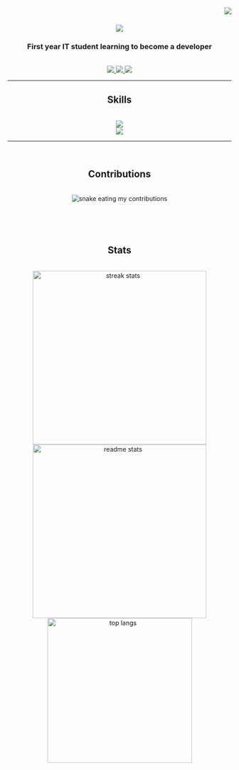<img align="right" src="https://visitor-badge.laobi.icu/badge?page_id=izayazaya.izayazaya?" />

<h1 align="center">
  <img src="https://readme-typing-svg.herokuapp.com/?font=Righteous&size=35&center=true&vCenter=true&width=500&height=70&duration=4000&lines=Izayaa;21stCenturySchzdMan;" />
</h1>

<h3 align="center">First year IT student learning to become a developer</h3>

<br/>

<div align="center">
  <a href="mailto:isaiahgwapoo@gmail.com">
    <img src="https://img.shields.io/badge/Gmail-333333?style=for-the-badge&logo=gmail&logoColor=red" target="_blank" />
  </a>
  <a href="https://www.linkedin.com/in/izayaa/" target="_blank">
    <img src="https://img.shields.io/badge/LinkedIn-0077B5?style=for-the-badge&logo=linkedin&logoColor=white" target="_blank" />
  </a>
  <a href="https://izayazaya.github.io/" target="_blank">
    <img src="https://img.shields.io/badge/Portfolio-E52165?style=for-the-badge&logo=sqlite&logoColor=white" target="_blank" />
  </a>
</div>

  <hr/>

<h2 align="center">Skills</h2>
<br/>
<div align="center">
  <a href="https://skillicons.dev">
    <img src="https://skillicons.dev/icons?i=html,css,javascript,git,github" /><br>
    <img src="https://skillicons.dev/icons?i=c,python,linux,ubuntu" /><br>
  </a>
</div>

<hr/>
<br/>

<div align="center">
  <h2>Contributions</h2>
  <br/>
  <img alt="snake eating my contributions" src="https://raw.githubusercontent.com/izayazaya/izayazaya/output/github-contribution-grid-snake.svg" />

  <br/><br/><br/>
</div>

<h2 align="center">Stats</h2>
<br>
<div align="center">
  <img width=390 src="https://streak-stats.demolab.com/?user=izayazaya&count_private=true&theme=react&border_radius=10" alt="streak stats"/>
  <img width=390 src="https://github-readme-stats.vercel.app/api?username=izayazaya&count_private=true&show_icons=true&theme=react&rank_icon=github&border_radius=10" alt="readme stats" />
  <br/>
  <img width=325 align="center" src="https://github-readme-stats.vercel.app/api/top-langs/?username=izayazaya&langs_count=8&layout=compact&theme=react&border_radius=10&size_weight=0.5&count_weight=0.5&exclude_repo=github-readme-stats" alt="top langs" />
</div>
